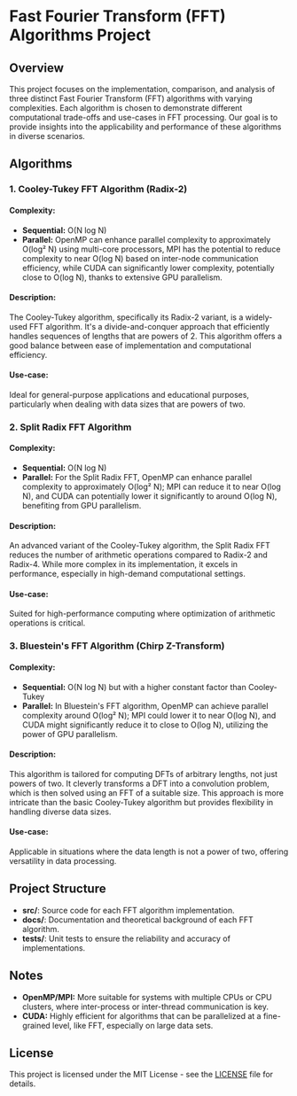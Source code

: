 # Fast Fourier Transform (FFT) Algorithms Project

## Overview

This project focuses on the implementation, comparison, and analysis of three distinct Fast Fourier Transform (FFT) algorithms with varying complexities. Each algorithm is chosen to demonstrate different computational trade-offs and use-cases in FFT processing. Our goal is to provide insights into the applicability and performance of these algorithms in diverse scenarios.

## Algorithms

### 1. Cooley-Tukey FFT Algorithm (Radix-2)

#### Complexity:
- **Sequential:** O(N log N)
- **Parallel:** OpenMP can enhance parallel complexity to approximately O(log² N) using multi-core processors, MPI has the potential to reduce complexity to near O(log N) based on inter-node communication efficiency, while CUDA can significantly lower complexity, potentially close to O(log N), thanks to extensive GPU parallelism.

#### Description:
The Cooley-Tukey algorithm, specifically its Radix-2 variant, is a widely-used FFT algorithm. It's a divide-and-conquer approach that efficiently handles sequences of lengths that are powers of 2. This algorithm offers a good balance between ease of implementation and computational efficiency.

#### Use-case:
Ideal for general-purpose applications and educational purposes, particularly when dealing with data sizes that are powers of two.

### 2. Split Radix FFT Algorithm

#### Complexity:
- **Sequential:** O(N log N)
- **Parallel:** For the Split Radix FFT, OpenMP can enhance parallel complexity to approximately O(log² N); MPI can reduce it to near O(log N), and CUDA can potentially lower it significantly to around O(log N), benefiting from GPU parallelism.

#### Description:
An advanced variant of the Cooley-Tukey algorithm, the Split Radix FFT reduces the number of arithmetic operations compared to Radix-2 and Radix-4. While more complex in its implementation, it excels in performance, especially in high-demand computational settings.

#### Use-case:
Suited for high-performance computing where optimization of arithmetic operations is critical.

### 3. Bluestein's FFT Algorithm (Chirp Z-Transform)

#### Complexity:
- **Sequential:** O(N log N) but with a higher constant factor than Cooley-Tukey
- **Parallel:** In Bluestein's FFT algorithm, OpenMP can achieve parallel complexity around O(log² N); MPI could lower it to near O(log N), and CUDA might significantly reduce it to close to O(log N), utilizing the power of GPU parallelism.

#### Description:
This algorithm is tailored for computing DFTs of arbitrary lengths, not just powers of two. It cleverly transforms a DFT into a convolution problem, which is then solved using an FFT of a suitable size. This approach is more intricate than the basic Cooley-Tukey algorithm but provides flexibility in handling diverse data sizes.

#### Use-case:
Applicable in situations where the data length is not a power of two, offering versatility in data processing.

## Project Structure

- **src/**: Source code for each FFT algorithm implementation.
- **docs/**: Documentation and theoretical background of each FFT algorithm.
- **tests/**: Unit tests to ensure the reliability and accuracy of implementations.

## Notes

- **OpenMP/MPI:** More suitable for systems with multiple CPUs or CPU clusters, where inter-process or inter-thread communication is key.
- **CUDA:** Highly efficient for algorithms that can be parallelized at a fine-grained level, like FFT, especially on large data sets.

## License

This project is licensed under the MIT License - see the [LICENSE](LICENSE) file for details.
